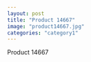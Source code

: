 ```yaml
---
layout: post
title: "Product 14667"
image: "product14667.jpg"
categories: "category1"
---
```

Product 14667
